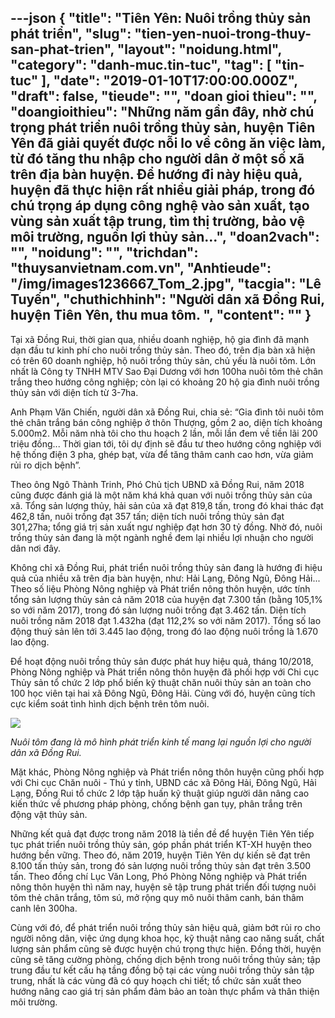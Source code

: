 ---json
{
    "title": "Tiên Yên: Nuôi trồng thủy sản phát triển",
    "slug": "tien-yen-nuoi-trong-thuy-san-phat-trien",
    "layout": "noidung.html",
    "category": "danh-muc.tin-tuc",
    "tag": [
        "tin-tuc"
    ],
    "date": "2019-01-10T17:00:00.000Z",
    "draft": false,
    "tieude": "",
    "doan gioi thieu": "",
    "doangioithieu": "Những năm gần đây, nhờ chú trọng phát triển nuôi trồng thủy sản, huyện Tiên Yên đã giải quyết được nỗi lo về công ăn việc làm, từ đó tăng thu nhập cho người dân ở một số xã trên địa bàn huyện. Để hướng đi này hiệu quả, huyện đã thực hiện rất nhiều giải pháp, trong đó chú trọng áp dụng công nghệ vào sản xuất, tạo vùng sản xuất tập trung, tìm thị trường, bảo vệ môi trường, nguồn lợi thủy sản...",
    "doan2vach": "",
    "noidung": "",
    "trichdan": "thuysanvietnam.com.vn",
    "Anhtieude": "/img/images1236667_Tom_2.jpg",
    "tacgia": "Lê Tuyến",
    "chuthichhinh": "Người dân xã Đồng Rui, huyện Tiên Yên, thu mua tôm. ",
    "__content__": ""
}
---
<p>Tại x&atilde; Đồng Rui, thời gian qua, nhiều doanh nghiệp, hộ gia đ&igrave;nh đ&atilde; mạnh dạn đầu tư kinh ph&iacute; cho nu&ocirc;i trồng thủy sản. Theo đ&oacute;, tr&ecirc;n địa b&agrave;n x&atilde; hiện c&oacute; tr&ecirc;n 60 doanh nghiệp, hộ nu&ocirc;i trồng thủy sản, chủ yếu l&agrave; nu&ocirc;i t&ocirc;m. Lớn nhất l&agrave; C&ocirc;ng ty TNHH MTV Sao Đại Dương với hơn 100ha nu&ocirc;i t&ocirc;m thẻ ch&acirc;n trắng theo hướng c&ocirc;ng nghiệp; c&ograve;n lại c&oacute; khoảng 20 hộ gia đ&igrave;nh nu&ocirc;i trồng thủy sản với diện t&iacute;ch từ 3-7ha.</p>

<p>Anh Phạm Văn Chiến, người d&acirc;n x&atilde; Đồng Rui, chia sẻ: &ldquo;Gia đ&igrave;nh t&ocirc;i nu&ocirc;i t&ocirc;m thẻ ch&acirc;n trắng b&aacute;n c&ocirc;ng nghiệp ở th&ocirc;n Thượng, gồm 2 ao, diện t&iacute;ch khoảng 5.000m2. Mỗi năm nh&agrave; t&ocirc;i cho thu hoạch 2 lần, mỗi lần đem về tiền l&atilde;i 200 triệu đồng... Thời gian tới, t&ocirc;i dự định sẽ đầu tư theo hướng c&ocirc;ng nghiệp với hệ thống điện 3 pha, gh&eacute;p bạt, vừa để tăng th&acirc;m canh cao hơn, vừa giảm rủi ro dịch bệnh&rdquo;.</p>

<p>Theo &ocirc;ng Ng&ocirc; Th&agrave;nh Trinh, Ph&oacute; Chủ tịch UBND x&atilde; Đồng Rui, năm 2018 cũng được đ&aacute;nh gi&aacute; l&agrave; một năm kh&aacute; khả quan với nu&ocirc;i trồng thủy sản của x&atilde;. Tổng sản lượng thủy, hải sản của x&atilde; đạt 819,8 tấn, trong đ&oacute; khai th&aacute;c đạt 462,8 tấn, nu&ocirc;i trồng đạt 357 tấn; diện t&iacute;ch nu&ocirc;i trồng thủy sản đạt 301,27ha; tổng gi&aacute; trị sản xuất ngư nghiệp đạt hơn 30 tỷ đồng. Nhờ đ&oacute;, nu&ocirc;i trồng thủy sản đang l&agrave; một ng&agrave;nh nghề đem lại nhiều lợi nhuận cho người d&acirc;n nơi đ&acirc;y.</p>

<p>Kh&ocirc;ng chỉ x&atilde; Đồng Rui, ph&aacute;t triển nu&ocirc;i trồng thủy sản đang l&agrave; hướng đi hiệu quả của nhiều x&atilde; tr&ecirc;n địa b&agrave;n huyện, như: Hải Lạng, Đ&ocirc;ng Ngũ, Đ&ocirc;ng Hải... Theo số liệu Ph&ograve;ng N&ocirc;ng nghiệp v&agrave; Ph&aacute;t triển n&ocirc;ng th&ocirc;n huyện, ước t&iacute;nh tổng sản lượng thủy sản cả năm 2018 của huyện đạt 7.300 tấn (bằng 105,1% so với năm 2017), trong đ&oacute; sản lượng nu&ocirc;i trồng đạt 3.462 tấn. Diện t&iacute;ch nu&ocirc;i trồng năm 2018 đạt 1.432ha (đạt 112,2% so với năm 2017). Tổng số lao động thuỷ sản l&ecirc;n tới 3.445 lao động, trong đ&oacute; lao động nu&ocirc;i trồng l&agrave; 1.670 lao động.</p>

<p>Để hoạt động nu&ocirc;i trồng thủy sản được ph&aacute;t huy hiệu quả, th&aacute;ng 10/2018, Ph&ograve;ng N&ocirc;ng nghiệp v&agrave; Ph&aacute;t triển n&ocirc;ng th&ocirc;n huyện đ&atilde; phối hợp với Chi cục Thủy sản tổ chức 2 lớp phổ biến kỹ thuật chăn nu&ocirc;i thủy sản an to&agrave;n cho 100 học vi&ecirc;n tại hai x&atilde; Đ&ocirc;ng Ngũ, Đ&ocirc;ng Hải. C&ugrave;ng với đ&oacute;, huyện cũng t&iacute;ch cực kiểm so&aacute;t t&igrave;nh h&igrave;nh dịch bệnh tr&ecirc;n t&ocirc;m nu&ocirc;i.</p>

<p><img src="http://www.baoquangninh.com.vn/dataimages/201901/original/images1236668_Tom_4.jpg" /></p>

<p><em>Nu&ocirc;i t&ocirc;m đang l&agrave; m&ocirc; h&igrave;nh ph&aacute;t triển kinh tế mang lại nguồn lợi cho người d&acirc;n x&atilde; Đồng Rui.&nbsp;</em></p>

<p>Mặt kh&aacute;c, Ph&ograve;ng N&ocirc;ng nghiệp v&agrave; Ph&aacute;t triển n&ocirc;ng th&ocirc;n huyện cũng phối hợp với Chi cục Chăn nu&ocirc;i - Th&uacute; y tỉnh, UBND c&aacute;c x&atilde; Đ&ocirc;ng Hải, Đ&ocirc;ng Ngũ, Hải Lạng, Đồng Rui tổ chức 2 lớp tập huấn kỹ thuật gi&uacute;p người d&acirc;n n&acirc;ng cao kiến thức về phương ph&aacute;p ph&ograve;ng, chống bệnh gan tụy, ph&acirc;n trắng tr&ecirc;n động vật thủy sản.</p>

<p>Những kết quả đạt được trong năm 2018 l&agrave; tiền đề để huyện Ti&ecirc;n Y&ecirc;n tiếp tục ph&aacute;t triển nu&ocirc;i trồng thủy sản, g&oacute;p phần ph&aacute;t triển KT-XH huyện theo hướng bền vững. Theo đ&oacute;, năm 2019, huyện Ti&ecirc;n Y&ecirc;n dự kiến sẽ đạt tr&ecirc;n 8.100 tấn thủy sản, trong đ&oacute; sản lượng nu&ocirc;i trồng thủy sản đạt tr&ecirc;n 3.500 tấn. Theo đồng ch&iacute; Lục Văn Long, Ph&oacute; Ph&ograve;ng N&ocirc;ng nghiệp v&agrave; Ph&aacute;t triển n&ocirc;ng th&ocirc;n huyện th&igrave; năm nay, huyện sẽ tập trung ph&aacute;t triển đối tượng nu&ocirc;i t&ocirc;m thẻ ch&acirc;n trắng, t&ocirc;m s&uacute;, mở rộng quy m&ocirc; nu&ocirc;i th&acirc;m canh, b&aacute;n th&acirc;m canh l&ecirc;n 300ha.</p>

<p>C&ugrave;ng với đ&oacute;, để ph&aacute;t triển nu&ocirc;i trồng thủy sản hiệu quả, giảm bớt rủi ro cho người n&ocirc;ng d&acirc;n, việc ứng dụng khoa học, kỹ thuật n&acirc;ng cao năng suất, chất lượng sản phẩm cũng sẽ được huyện ch&uacute; trọng thực hiện. Đồng thời, huyện cũng sẽ tăng cường ph&ograve;ng, chống dịch bệnh trong nu&ocirc;i trồng thủy sản; tập trung đầu tư kết cấu hạ tầng đồng bộ tại c&aacute;c v&ugrave;ng nu&ocirc;i trồng thủy sản tập trung, nhất l&agrave; c&aacute;c v&ugrave;ng đ&atilde; c&oacute; quy hoạch chi tiết; tổ chức sản xuất theo hướng n&acirc;ng cao gi&aacute; trị sản phẩm đảm bảo an to&agrave;n thực phẩm v&agrave; th&acirc;n thiện m&ocirc;i trường.</p>

